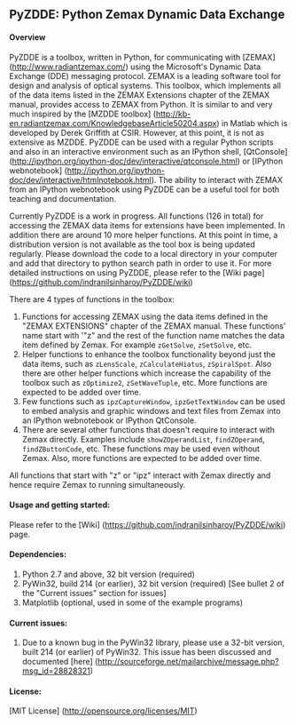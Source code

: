 ## PyZDDE: Python Zemax Dynamic Data Exchange

#### Overview

PyZDDE is a toolbox, written in Python, for communicating with [ZEMAX] (http://www.radiantzemax.com/)  using the Microsoft's Dynamic Data Exchange (DDE) messaging protocol. ZEMAX is a leading software tool for design and analysis of optical systems. This toolbox, which implements all of the data items listed in the ZEMAX Extensions chapter of the ZEMAX manual, provides access to ZEMAX from Python. It is similar to and very much inspired by the [MZDDE toolbox] (http://kb-en.radiantzemax.com/KnowledgebaseArticle50204.aspx) in Matlab which is developed by Derek Griffith at CSIR. However, at this point, it is not as extensive as MZDDE. PyZDDE can be used with a regular Python scripts and also in an interactive environment such as an IPython shell, [QtConsole] (http://ipython.org/ipython-doc/dev/interactive/qtconsole.html) or [IPython webnotebook] (http://ipython.org/ipython-doc/dev/interactive/htmlnotebook.html). The ability to interact with ZEMAX from an IPython webnotebook using PyZDDE can be a useful tool for both teaching and documentation.


Currently PyZDDE is a work in progress. All functions (126 in total) for accessing the ZEMAX data items for extensions have been implemented. In addition there are around 10 more helper functions. At this point in time, a distribution version is not available as the tool box is being updated regularly. Please download the code to a local directory in your computer and add that directory to python search path in order to use it. For more detailed instructions on using PyZDDE, please refer to the [Wiki page] (https://github.com/indranilsinharoy/PyZDDE/wiki)


There are 4 types of functions in the toolbox:

1.  Functions for accessing ZEMAX using the data items defined in the "ZEMAX EXTENSIONS" chapter of the ZEMAX manual. These functions' name start with '"z" and the rest of the function name matches the data item defined by Zemax. For example `zGetSolve`, `zSetSolve`, etc. 
2.  Helper functions to enhance the toolbox functionality beyond just the data items, such as `zLensScale`, `zCalculateHiatus`, `zSpiralSpot`. Also there are other helper functions which increase the capability of the toolbox such as `zOptimize2`, `zSetWaveTuple`, etc. More functions are expected to be added over time.
3.  Few functions such as `ipzCaptureWindow`, `ipzGetTextWindow` can be used to embed analysis and graphic windows and text files from Zemax into an IPython webnotebook or IPython QtConsole. 
4.  There are several other functions that doesn't require to interact with Zemax directly. Examples include `showZOperandList`, `findZOperand`, `findZButtonCode`, etc. These functions may be used even without Zemax. Also, more functions are expected to be added over time.


All functions that start with "z" or "ipz" interact with Zemax directly and hence require Zemax to running simultaneously.



#### Usage and getting started:
Please refer to the [Wiki] (https://github.com/indranilsinharoy/PyZDDE/wiki) page.

#### Dependencies:

1.   Python 2.7 and above, 32 bit version (required)
2.   PyWin32, build 214 (or earlier), 32 bit version (required) [See bullet 2 of the "Current issues" section for issues] 
3.   Matplotlib (optional, used in some of the example programs)


#### Current issues:

1.   Due to a known bug in the PyWin32 library, please use a 32-bit version, built 214 (or earlier) of PyWin32. This issue has been discussed and documented [here] (http://sourceforge.net/mailarchive/message.php?msg_id=28828321)


#### License:
[MIT License] (http://opensource.org/licenses/MIT)



